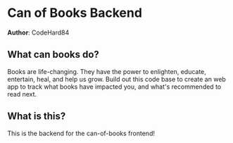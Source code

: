 # Can of Books Backend

**Author**: CodeHard84

## What can books do?

Books are life-changing. They have the power to enlighten, educate, entertain, heal, and help us grow. Build out this code base to create an web app to track what books have impacted you, and what's recommended to read next.

## What is this?

This is the backend for the can-of-books frontend!
